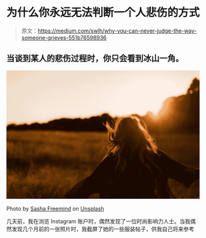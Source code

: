 # 为什么你永远无法判断一个人悲伤的方式

> 原文：<https://medium.com/swlh/why-you-can-never-judge-the-way-someone-grieves-551b76598936>

## 当谈到某人的悲伤过程时，你只会看到冰山一角。

![](img/6479c8984f7b55d86257948673ac478f.png)

Photo by [Sasha Freemind](https://unsplash.com/@sashafreemind?utm_source=unsplash&utm_medium=referral&utm_content=creditCopyText) on [Unsplash](https://unsplash.com/?utm_source=unsplash&utm_medium=referral&utm_content=creditCopyText)

几天前，我在浏览 Instagram 账户时，偶然发现了一位时尚影响力人士。当我偶然发现几个月前的一张照片时，我截屏了她的一些服装帖子，供我自己将来参考
